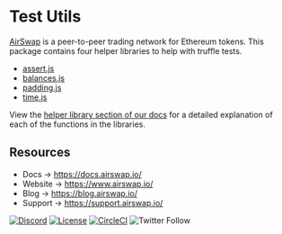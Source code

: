 # Test Utils

[AirSwap](https://www.airswap.io/) is a peer-to-peer trading network for Ethereum tokens. This package contains four helper libraries to help with truffle tests.

- [assert.js](./src/constants.js)
- [balances.js](./src/hashes.js)
- [padding.js](./src/orders.js)
- [time.js](./src/signatures.js)

View the [helper library section of our docs]() for a detailed explanation of each of the functions in the libraries.

## Resources

- Docs → https://docs.airswap.io/
- Website → https://www.airswap.io/
- Blog → https://blog.airswap.io/
- Support → https://support.airswap.io/

[![Discord](https://img.shields.io/discord/590643190281928738.svg)](https://discord.gg/ecQbV7H)
[![License](https://img.shields.io/badge/License-Apache%202.0-blue.svg)](https://opensource.org/licenses/Apache-2.0)
[![CircleCI](https://circleci.com/gh/airswap/airswap-protocols.svg?style=svg&circle-token=73bd6668f836ce4306dbf6ca32109ddbb5b7e1fe)](https://circleci.com/gh/airswap/airswap-protocols)
![Twitter Follow](https://img.shields.io/twitter/follow/airswap?style=social)